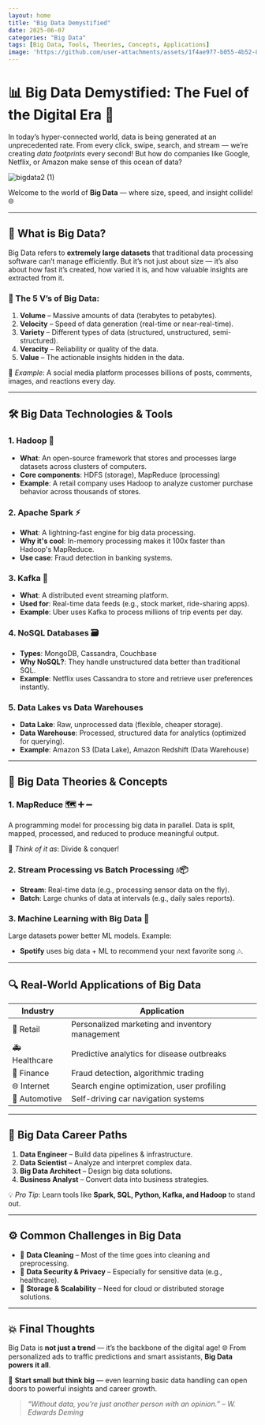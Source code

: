 ```yaml
---
layout: home
title: "Big Data Demystified"
date: 2025-06-07
categories: "Big Data"
tags: [Big Data, Tools, Theories, Concepts, Applications]
image: 'https://github.com/user-attachments/assets/1f4ae977-b055-4b52-8e5a-efed69b061f8'
---
```


# 📊 **Big Data Demystified: The Fuel of the Digital Era 🚀**

In today’s hyper-connected world, data is being generated at an unprecedented rate. From every click, swipe, search, and stream — we’re creating *data footprints* every second! But how do companies like Google, Netflix, or Amazon make sense of this ocean of data?

![bigdata2 (1)](https://github.com/user-attachments/assets/1f4ae977-b055-4b52-8e5a-efed69b061f8)

Welcome to the world of **Big Data** — where size, speed, and insight collide! 🌐

---

## 🧠 What is Big Data?

Big Data refers to **extremely large datasets** that traditional data processing software can’t manage efficiently. But it’s not just about size — it’s also about how fast it’s created, how varied it is, and how valuable insights are extracted from it.

### 🧩 The 5 V’s of Big Data:

1. **Volume** – Massive amounts of data (terabytes to petabytes).
2. **Velocity** – Speed of data generation (real-time or near-real-time).
3. **Variety** – Different types of data (structured, unstructured, semi-structured).
4. **Veracity** – Reliability or quality of the data.
5. **Value** – The actionable insights hidden in the data.

📌 *Example*: A social media platform processes billions of posts, comments, images, and reactions every day.

---

## 🛠️ Big Data Technologies & Tools

### 1. **Hadoop 🐘**

* **What**: An open-source framework that stores and processes large datasets across clusters of computers.
* **Core components**: HDFS (storage), MapReduce (processing)
* **Example**: A retail company uses Hadoop to analyze customer purchase behavior across thousands of stores.

### 2. **Apache Spark ⚡**

* **What**: A lightning-fast engine for big data processing.
* **Why it's cool**: In-memory processing makes it 100x faster than Hadoop's MapReduce.
* **Use case**: Fraud detection in banking systems.

### 3. **Kafka 📡**

* **What**: A distributed event streaming platform.
* **Used for**: Real-time data feeds (e.g., stock market, ride-sharing apps).
* **Example**: Uber uses Kafka to process millions of trip events per day.

### 4. **NoSQL Databases 🗃️**

* **Types**: MongoDB, Cassandra, Couchbase
* **Why NoSQL?**: They handle unstructured data better than traditional SQL.
* **Example**: Netflix uses Cassandra to store and retrieve user preferences instantly.

### 5. **Data Lakes vs Data Warehouses**

* **Data Lake**: Raw, unprocessed data (flexible, cheaper storage).
* **Data Warehouse**: Processed, structured data for analytics (optimized for querying).
* **Example**: Amazon S3 (Data Lake), Amazon Redshift (Data Warehouse)

---

## 🧪 Big Data Theories & Concepts

### 1. **MapReduce 🗺️ ➕ ➖**

A programming model for processing big data in parallel. Data is split, mapped, processed, and reduced to produce meaningful output.

🧠 *Think of it as*: Divide & conquer!

### 2. **Stream Processing vs Batch Processing 💧📦**

* **Stream**: Real-time data (e.g., processing sensor data on the fly).
* **Batch**: Large chunks of data at intervals (e.g., daily sales reports).

### 3. **Machine Learning with Big Data 🤖**

Large datasets power better ML models. Example:

* **Spotify** uses big data + ML to recommend your next favorite song 🎶.

---

## 🔍 Real-World Applications of Big Data

| Industry      | Application                                     |
| ------------- | ----------------------------------------------- |
| 🛒 Retail     | Personalized marketing and inventory management |
| 🚑 Healthcare | Predictive analytics for disease outbreaks      |
| 🏦 Finance    | Fraud detection, algorithmic trading            |
| 🌐 Internet   | Search engine optimization, user profiling      |
| 🚗 Automotive | Self-driving car navigation systems             |

---

## 💼 Big Data Career Paths

1. **Data Engineer** – Build data pipelines & infrastructure.
2. **Data Scientist** – Analyze and interpret complex data.
3. **Big Data Architect** – Design big data solutions.
4. **Business Analyst** – Convert data into business strategies.

💡 *Pro Tip*: Learn tools like **Spark, SQL, Python, Kafka, and Hadoop** to stand out.

---

## ⚙️ Common Challenges in Big Data

* 🧹 **Data Cleaning** – Most of the time goes into cleaning and preprocessing.
* 🔐 **Data Security & Privacy** – Especially for sensitive data (e.g., healthcare).
* 💾 **Storage & Scalability** – Need for cloud or distributed storage solutions.

---

## 💥 Final Thoughts

Big Data is **not just a trend** — it’s the backbone of the digital age! 🌐 From personalized ads to traffic predictions and smart assistants, **Big Data powers it all**.

🎯 **Start small but think big** — even learning basic data handling can open doors to powerful insights and career growth.

> *“Without data, you’re just another person with an opinion.” – W. Edwards Deming*

